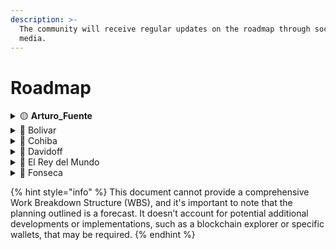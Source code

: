 ```yaml
---
description: >-
  The community will receive regular updates on the roadmap through social
  media.
---
```


# Roadmap

<details>

<summary><span data-gb-custom-inline data-tag="emoji" data-code="1f7e1">🟡</span> <strong>Arturo_Fuente</strong></summary>

**Tasks:**

* [x] Whitepaper
* [x] Landing page
* [ ] Pitch deck
* [x] Mint the $POLN token
* [x] Waitlist (off-chained pre-registration) 
* [ ] Develop community & partnerships
* [ ] Pre-Seed / Private Sale #1

</details>

<details>

<summary><span data-gb-custom-inline data-tag="emoji" data-code="1f535">🔵</span> Bolivar</summary>

**Tasks:**

* [ ] Airdrop #1: upgrade Waitlist (on-chained pre-registration) 
* [ ] Giveaways
* [ ] Private Sale #2
* [ ] MVP - Implement PoLN protocol and deploy on **TESTNET** 
* [ ] Restrict access to $POLN holder
* [ ] Develop community & partnerships

</details>

<details>

<summary><span data-gb-custom-inline data-tag="emoji" data-code="1f535">🔵</span> Cohiba</summary>

**Tasks:**

* Airdrops
* Public Sale
* Support Mission & Escrow, extend Bolivar\_1
* Support Stablecoins payment
* Support Basic Staking for Agents/Mentors
* Develop community & partnerships
* **MAINNET** deployment

</details>

<details>

<summary><span data-gb-custom-inline data-tag="emoji" data-code="1f535">🔵</span> Davidoff</summary>

**Tasks :**

* Extend Staking
* Support More Stablecoins
* Lending & Borrowing, POLN holder can lend to Stakers (Agents/Mentors)
* Support multiple Agents/Mentors inside a single Fellowship
* Training
* Helpdesk
* Develop community & partnerships
* Dispute Mediation

</details>

<details>

<summary><span data-gb-custom-inline data-tag="emoji" data-code="1f535">🔵</span> El Rey del Mundo</summary>

**Tasks :**

* Decentralized Development
* DAO
* Additional Plans
* Additional features
* Update protocol fees
* Hackathon, etc
* …

</details>

<details>

<summary><span data-gb-custom-inline data-tag="emoji" data-code="1f535">🔵</span> Fonseca</summary>

**Tasks :**

* Application Specific Blockchain (ASBC)
* DAO
* Secured Non-Custodial Wallet
* Testnet
* Bridges
* New tokenomic: incentive PoS validators, etc.
* Hackathon, etc.
* …

</details>

{% hint style="info" %}
This document cannot provide a comprehensive Work Breakdown Structure (WBS), and it's important to note that the planning outlined is a forecast. It doesn’t account for potential additional developments or implementations, such as a blockchain explorer or specific wallets, that may be required.
{% endhint %}
